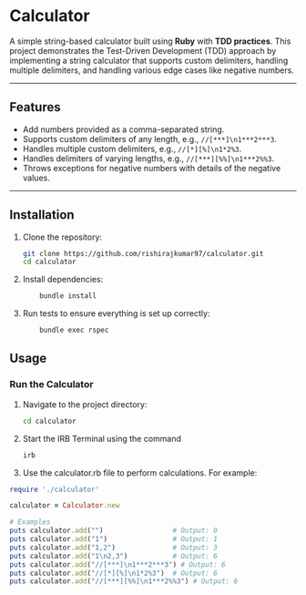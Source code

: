 # Calculator

A simple string-based calculator built using **Ruby** with **TDD practices**. This project demonstrates the Test-Driven Development (TDD) approach by implementing a string calculator that supports custom delimiters, handling multiple delimiters, and handling various edge cases like negative numbers.

---

## Features

- Add numbers provided as a comma-separated string.
- Supports custom delimiters of any length, e.g., `//[***]\n1***2***3`.
- Handles multiple custom delimiters, e.g., `//[*][%]\n1*2%3`.
- Handles delimiters of varying lengths, e.g., `//[***][%%]\n1***2%%3`.
- Throws exceptions for negative numbers with details of the negative values.

---

## Installation

1. Clone the repository:
   ```bash
   git clone https://github.com/rishirajkumar97/calculator.git
   cd calculator
2. Install dependencies:
    ``` bash
        bundle install
3. Run tests to ensure everything is set up correctly:
    ``` bash
        bundle exec rspec

## Usage

### Run the Calculator

1. Navigate to the project directory:
   ``` bash
   cd calculator
2. Start the IRB Terminal using the command
    ``` bash
    irb
3. Use the calculator.rb file to perform calculations. For example:

``` ruby
require './calculator'

calculator = Calculator.new

# Examples
puts calculator.add("")                 # Output: 0
puts calculator.add("1")                # Output: 1
puts calculator.add("1,2")              # Output: 3
puts calculator.add("1\n2,3")           # Output: 6
puts calculator.add("//[***]\n1***2***3") # Output: 6
puts calculator.add("//[*][%]\n1*2%3")  # Output: 6
puts calculator.add("//[***][%%]\n1***2%%3") # Output: 6
